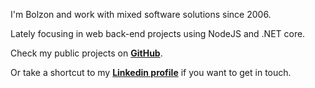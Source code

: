
I'm Bolzon and work with mixed software solutions since 2006.

Lately focusing in web back-end projects using NodeJS and .NET core.

Check my public projects on **[GitHub](https://github.com/bolzon)**.

Or take a shortcut to my **[Linkedin profile](https://linkedin.com/in/alexandrebolzon)** if you want to get in touch.
